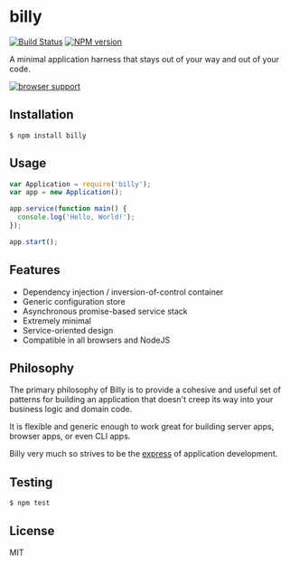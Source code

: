 # billy

[![Build Status](https://travis-ci.org/bvalosek/billy.png?branch=master)](https://travis-ci.org/bvalosek/billy)
[![NPM version](https://badge.fury.io/js/billy.png)](http://badge.fury.io/js/billy)

A minimal application harness that stays out of your way and out of your code.

[![browser support](https://ci.testling.com/bvalosek/billy.png)](https://ci.testling.com/bvalosek/billy)

## Installation

```
$ npm install billy
```

## Usage

```javascript
var Application = require('billy');
var app = new Application();

app.service(function main() {
  console.log('Hello, World!');
});

app.start();
```

## Features

* Dependency injection / inversion-of-control container
* Generic configuration store
* Asynchronous promise-based service stack
* Extremely minimal
* Service-oriented design
* Compatible in all browsers and NodeJS

## Philosophy

The primary philosophy of Billy is to provide a cohesive and useful set of
patterns for building an application that doesn't creep its way into your
business logic and domain code.

It is flexible and generic enough to work great for building server apps,
browser apps, or even CLI apps.

Billy very much so strives to be the
[express](https://github.com/visionmedia/express) of application development.

## Testing

```
$ npm test
```

## License

MIT
